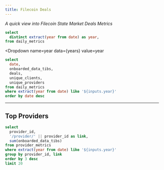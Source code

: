 ```yaml
---
title: Filecoin Deals
---
```


_A quick view into Filecoin State Market Deals Metrics_

```sql years
select
  distinct extract(year from date) as year,
from daily_metrics
```

<Dropdown
  name=year
    data={years}
    value=year
>
  <DropdownOption value="%" valueLabel="All"/>
</Dropdown>


```sql daily_metrics
select
  date,
  onboarded_data_tibs,
  deals,
  unique_clients,
  unique_providers
from daily_metrics
where extract(year from date) like '${inputs.year}'
order by date desc
```

<LineChart
  data={daily_metrics}
  y=onboarded_data_tibs
  title = "Onboarded Data (TiBs)"
/>

<LineChart
  data={daily_metrics}
  y=deals
  title = "Unique onboarded Deals"
/>

<LineChart
  data={daily_metrics}
  y=unique_clients
  title = "Unique Daily Clients"
/>
<LineChart
  data={daily_metrics}
  y=unique_providers
  title = "Unique Daily Providers"
/>

---

## Top Providers

```sql providers
select
  provider_id,
  '/provider/' || provider_id as link,
  sum(onboarded_data_tibs)
from provider_metrics
where extract(year from date) like '${inputs.year}'
group by provider_id, link
order by 3 desc
limit 20
```

<DataTable
    data={providers}
    link=link
/>
